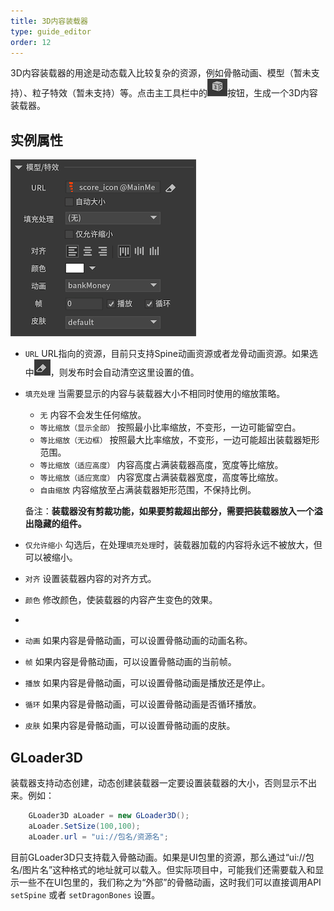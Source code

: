 ```yaml
---
title: 3D内容装载器
type: guide_editor
order: 12
---
```


3D内容装载器的用途是动态载入比较复杂的资源，例如骨骼动画、模型（暂未支持）、粒子特效（暂未支持）等。点击主工具栏中的![](../../images/sidetb_21.png)按钮，生成一个3D内容装载器。

## 实例属性

![](../../images/QQ20200715-164828.png)

- `URL` URL指向的资源，目前只支持Spine动画资源或者龙骨动画资源。如果选中![](../../images/QQ20191211-163332.png)，则发布时会自动清空这里设置的值。

- `填充处理` 当需要显示的内容与装载器大小不相同时使用的缩放策略。
  - `无` 内容不会发生任何缩放。
  - `等比缩放（显示全部）` 按照最小比率缩放，不变形，一边可能留空白。
  - `等比缩放（无边框）` 按照最大比率缩放，不变形，一边可能超出装载器矩形范围。
  - `等比缩放（适应高度）` 内容高度占满装载器高度，宽度等比缩放。
  - `等比缩放（适应宽度）` 内容宽度占满装载器宽度，高度等比缩放。
  - `自由缩放` 内容缩放至占满装载器矩形范围，不保持比例。

  备注：**装载器没有剪裁功能，如果要剪裁超出部分，需要把装载器放入一个溢出隐藏的组件。**

- `仅允许缩小` 勾选后，在处理`填充处理`时，装载器加载的内容将永远不被放大，但可以被缩小。

- `对齐` 设置装载器内容的对齐方式。

- `颜色` 修改颜色，使装载器的内容产生变色的效果。
- 
- `动画` 如果内容是骨骼动画，可以设置骨骼动画的动画名称。

- `帧` 如果内容是骨骼动画，可以设置骨骼动画的当前帧。

- `播放` 如果内容是骨骼动画，可以设置骨骼动画是播放还是停止。

- `循环` 如果内容是骨骼动画，可以设置骨骼动画是否循环播放。

- `皮肤` 如果内容是骨骼动画，可以设置骨骼动画的皮肤。
  
## GLoader3D

装载器支持动态创建，动态创建装载器一定要设置装载器的大小，否则显示不出来。例如：

```csharp
    GLoader3D aLoader = new GLoader3D();
    aLoader.SetSize(100,100);
    aLoader.url = "ui://包名/资源名";
```

目前GLoader3D只支持载入骨骼动画。如果是UI包里的资源，那么通过“ui://包名/图片名”这种格式的地址就可以载入。但实际项目中，可能我们还需要载入和显示一些不在UI包里的，我们称之为“外部”的骨骼动画，这时我们可以直接调用API `setSpine` 或者 `setDragonBones` 设置。